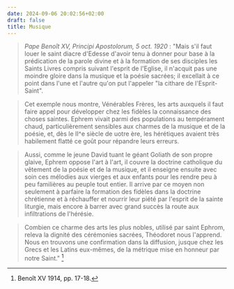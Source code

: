 ```yaml
---
date: 2024-09-06 20:02:56+02:00
draft: false
title: Musique
---
```





> *Pape Benoît XV, Principi Apostolorum, 5 oct. 1920* : "Mais s'il faut louer le saint diacre d'Edesse d'avoir tenu à donner pour base à la prédication de la parole divine et à la formation de ses disciples les Saints Livres compris suivant l'esprit de l'Eglise, il n'acquit pas une moindre gloire dans la musique et la poésie sacrées; il excellait à ce point dans l'une et l'autre qu'on put l'appeler "la cithare de l'Esprit-Saint". 

> Cet exemple nous montre, Vénérables Frères, les arts auxquels il faut faire appel pour développer chez les fidèles la connaissance des choses saintes. Ephrem vivait parmi des populations au tempérament chaud, particulièrement sensibles aux charmes de la musique et de la poésie, et, dès le II^e siècle de uotre ère, les hérétiques avaient très habilement flatté ce goût pour répandre leurs erreurs. 

> Aussi, comme le jeune David tuant le géant Goliath de son propre glaive, Ephrem oppose l'art à l'art, il couvre la doctrine catholique du vêtement de la poésie et de la musique, et il enseigne ensuite avec soin ces mélodies aux vierges et aux enfants pour les rendre peu à peu familières au peuple tout entier. Il arrive par ce moyen non seulement à parfaire la formation des fidèles dans la doctrine chrétienne et à réchauffer et nourrir leur piété par l'esprit de la sainte liturgie, mais encore à barrer avec grand succès la route aux infiltrations de l'hérésie. 

> Combien ce charme des arts les plus nobles, utilisé par saint Ephrom, releva la dignité des cérémonies sacrées, Théodoret nous l'apprend. Nous en trouvons une confirmation dans la diffusion, jusque chez les Grecs et les Latins eux-mêmes, de la métrique mise en honneur par notre Saint." [^1]

[^1]: Benoît XV 1914, pp. 17-18.

